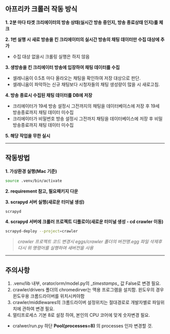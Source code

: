 ## 아프리카 크롤러 작동 방식

**1. 2분 마다 타겟 크리에이터의 방송 상태(실시간 방송 중인지, 방송 종료상태 인지)를 체크**

**2. 1번 실행 시 새로 방송을 킨 크리에이터의 실시간 방송의 채팅 데이터만 수집 대상에 추가**
- 수집 대상 없을시 크롤링 실행은 하지 않음

**3. 생방송을 킨 크리에이터 방송에 입장하여 채팅 데이터를 수집**
- 셀레니움이 0.5초 마다 올라오는 채팅을 확인하여 저장 대상으로 판단.
- 셀레니움이 파악하는 신규 채팅보다 시청자들의 채팅 생성량이 많을 시 새로고침.
  
**4. 방송 종료시 수집된 채팅 데이터를 DB에 저장**
- 크리에이터가 19세 방송 설정시 그전까지의 채팅을 데이터베이스에 저장 후 19세 방송종료까지 채팅 데이터 미수집
- 크리에이터가 비밀번호 방송 설정시 그전까지 채팅을 데이터베이스에 저장 후 비밀 방송종료까지 채팅 데이터 미수집 

**5. 해당 작업을 무한 실시**

-----

## 작동방법  

**1. 가상환경 실행(Mac 기준)**
~~~bash
source .venv/bin/activate
~~~
**2. requirement 참고, 필요패키지 다운**

**3. scrapyd 서버 실행(새로운 터미널 생성)**
~~~bash
scrapyd
~~~

**4. scrapyd 서버에 크롤러 프로젝트 디플로이(새로운 터미널 생성 - cd crawler 이동)**
~~~bash
scrapyd-deploy --project=crawler
~~~
> *crawler 프로젝트 코드 변경시 eggs/crawler 폴더의 버전명.egg 파일 삭제후 다시 위 명령어를 실행하여 새버전을 사용*
---
## 주의사항
1. .venv/lib 내부, orator/orm/model.py의 \__timestamps__ 값 False로 변경 필요.
2. crawler/drivers 폴더의 chromedirver는 맥용 프로그램을 설치함. 윈도우의 경우 윈도우용 크롬드라이버를 위치시켜야함  
3. crawler/middlewares의 크롬드라이버 설정위치는 절대경로로 개발자별로 파일위치에 관하여 변경 필요.  
4. 멀티프로세스 기본 8로 설정 하여, 본인의 CPU 코어에 맞게 숫자변경 필요.  
- cralwer/run.py 하단 **Pool(processes=8)** 의 processes 인자 변경할 것.